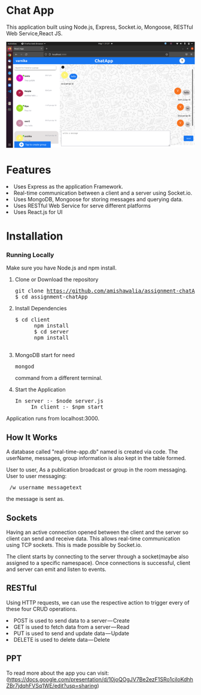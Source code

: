 

# Chat App
  This application built using Node.js, Express, Socket.io, Mongoose, RESTful Web Service,React JS.
  
  ![s2](https://github.com/amishawalia/assignment-chatApp/blob/master/Screenshot%20from%202022-05-01%2021-27-21.png)

# Features
  <li>Uses Express as the application Framework.</li> 
  <li>Real-time communication between a client and a server using Socket.io.</li>
  <li>Uses MongoDB, Mongoose  for storing messages and querying data.</li>
  <li>Uses RESTful Web Service for serve different platforms</li> 
  <li>Uses React.js for UI </li>
   
# Installation

### Running Locally

Make sure you have Node.js and npm install.

  1. Clone or Download the repository 
    <pre>git clone https://github.com/amishawalia/assignment-chatApp.git
         $ cd assignment-chatApp
    </pre>  
  2. Install Dependencies
      <pre>$ cd client
           npm install
           $ cd server
           npm install
      </pre>
  3. MongoDB start for need <pre>mongod</pre>command  from a different terminal.
  
  4. Start the Application
     <pre>In server :- $node server.js
          In client :- $npm start
     </pre>
  Application runs from localhost:3000.
      
## How It Works

  A database called "real-time-app.db" named is created via code. 
  The userName, messages, group information is also kept in the table formed.
    
  User to user, As a publication broadcast or group in the room  messaging.
  User to user messaging:
   <pre> /w username messagetext</pre> the message is sent as.
      
 ## Sockets
    
   Having an active connection opened between the client and the server so client can send and receive data. This allows             real-time communication using TCP sockets. This is made possible by Socket.io.

   The client starts by connecting to the server through a socket(maybe also assigned to a specific namespace). Once connections is successful, client and server can emit and listen to events. 

## RESTful

  Using HTTP requests, we can use the respective action to trigger every of these four CRUD operations.    
    <li>POST is used to send data to a server — Create</li>
    <li>GET is used to fetch data from a server — Read</li>
    <li>PUT is used to send and update data — Update</li>
    <li>DELETE is used to delete data — Delete  </li>
    
## PPT
  To read more about the app you can visit:
  (https://docs.google.com/presentation/d/10joQOgJV7Be2ezF1SRo1ciloKdhhZBr7jdqhFVSq1WE/edit?usp=sharing)
  



